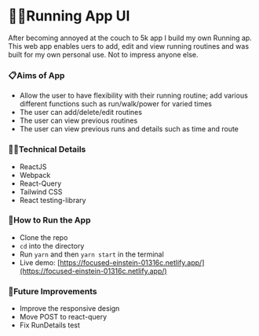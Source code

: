 # 🏃‍♀️Running App UI

After becoming annoyed at the couch to 5k app I build my own Running ap. This web app enables uers to add, edit and view running routines and was built for my own personal use. Not to impress anyone else. 

### 📋Aims of App

- Allow the user to have flexibility with their running routine; add various different functions such as run/walk/power for varied times
- The user can add/delete/edit routines
- The user can view previous routines
- The user can view previous runs and details such as time and route

### 👩‍💻Technical Details

- ReactJS
- Webpack
- React-Query
- Tailwind CSS
- React testing-library

### 🔧How to Run the App

- Clone the repo
- `cd` into the directory
- Run `yarn` and then `yarn start` in the terminal
- Live demo: [https://focused-einstein-01316c.netlify.app/](https://focused-einstein-01316c.netlify.app/)

### 💭Future Improvements

- Improve the responsive design
- Move POST to react-query
- Fix RunDetails test
